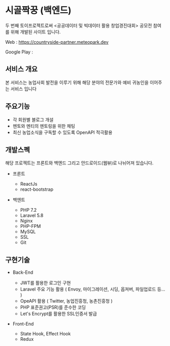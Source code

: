 # 시골짝꿍 (백엔드)

두 번째 토이프로젝트로써 <공공데이터 및 빅데이터 활용 창업경진대회> 공모전 참여를 위해 개발된 사이트 입니다.

Web : https://countryside-partner.meteopark.dev

Google Play :

## 서비스 개요
본 서비스는 농업사회 발전을 이루기 위해 해당 분야의 전문가와 예비 귀농인을 이어주는 서비스 입니다

## 주요기능
* 각 회원별 블로그 개설
* 멘토와 멘티의 멘토링을 위한 채팅
* 최신 농업소식을 구독할 수 있도록 OpenAPI 적극활용

## 개발스펙
해당 프로젝트는 프론트와 백엔드 그리고 안드로이드(웹뷰)로 나뉘어져 있습니다.

* 프론트
    * ReactJs
    * react-bootstrap

* 백엔트
    * PHP 7.2
    * Laravel 5.8
    * Nginx
    * PHP-FPM
    * MySQL
    * SSL
    * Git

## 구현기술
* Back-End
    * JWT를 활용한 로그인 구현
    * Laravel 주요 기능 활용 ( Envoy, 마이그레이션, 시딩, 옵져버, 파일업로드 등... )
    * OpeAPI 활용 ( Twitter, 농업진흥청, 농촌진흥청 )
    * PHP 표준권고(PSR)를 준수한 코딩
    * Let's Encrypt를 활용한 SSL인증서 발급

* Front-End
    * State Hook, Effect Hook
    * Redux